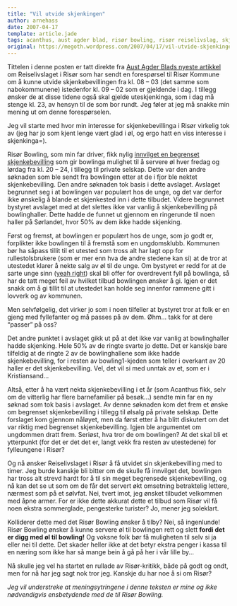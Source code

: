 ```yaml
---
title: "Vil utvide skjenkingen"
author: arnehass
date: 2007-04-17
template: article.jade
tags: acanthus, aust agder blad, risør bowling, risør reiselivslag, skjenkebevilling
original: https://megoth.wordpress.com/2007/04/17/vil-utvide-skjenkingen/
---
```


<p>Tittelen i denne posten er tatt direkte fra <a href="http://www.austagderblad.no/lokale_nyheter/article2718161.ece">Aust Agder Blads nyeste artikkel</a> om Reiselivslaget i Risør som har sendt en forespørsel til Risør Kommune om å kunne utvide skjenkebevillingen fra kl. 08 – 03 (det samme som nabokommunene) istedenfor kl. 09 – 02 som er gjeldende i dag. I tillegg ønsker de at disse tidene også skal gjelde uteskjenkinga, som i dag må stenge kl. 23, av hensyn til de som bor rundt. Jeg føler at jeg må snakke min mening ut om denne forespørselen.</p>
<span class="more"></span>
<p>Jeg vil starte med hvor min interesse for skjenkebevillinga i Risør virkelig tok av (jeg har jo som kjent lenge vært glad i øl, og ergo hatt en viss interesse i skjenkinga=).</p>
<p>Risør Bowling, som min far driver, fikk nylig <a href="http://www.austagderblad.no/lokale_nyheter/article2673605.ece">innvilget en begrenset skjenkebevilling</a> som gir bowlinga mulighet til å servere øl hver fredag og lørdag fra kl. 20 – 24, i tillegg til private selskap. Dette var den andre søknaden som ble sendt fra bowlingen etter at de i fjor ble nektet skjenkebevilling. Den andre søknaden tok basis i dette avslaget. Avslaget begrunnet seg i at bowlingen var populært hos de unge, og det var derfor ikke ønskelig å blande et skjenkested inn i dette tilbudet. Videre begrunnet bystyret avslaget med at det slettes ikke var vanlig å skjenkebevilling på bowlinghaller. Dette hadde de funnet ut gjennom en ringerunde til noen haller på Sørlandet, hvor 50% av dem ikke hadde skjenking.</p>
<p>Først og fremst, at bowlingen er populært hos de unge, som jo godt er, forplikter ikke bowlingen til å fremstå som en ungdomsklubb. Kommunen bør ha såpass tillit til et utested som tross alt har lagt opp for rullestolsbrukere (som er mer enn hva de andre stedene kan si) at de tror at utestedet klarer å nekte salg av øl til de unge. Om bystyret er redd for at de sarte unge sinn (<a href="http://www.aftenposten.no/helse/article1743052.ece">yeah right</a>) skal bli offer for overdrevent fyll på bowlinga, så har de tatt meget feil av hvilket tilbud bowlingen ønsker å gi. Igjen er det snakk om å gi tillit til at utestedet kan holde seg innenfor rammene gitt i lovverk og av kommunen.</p>
<p>Men selvfølgelig, det virker jo som i noen tilfeller at bystyret tror at folk er en gjeng med fyllefanter og må passes på av dem. Øhm… takk for at dere “passer” på oss?</p>
<p>Det andre punktet i avslaget gikk ut på at det ikke var vanlig at bowlinghaller hadde skjenking. Hele 50% av de ringte svarte jo dette. Det er kanskje bare tilfeldig at de ringte 2 av de bowlinghallene som ikke hadde skjenkebevilling, for i resten av bowling1-kjeden som teller i overkant av 20 haller er det skjenkebevilling. Vel, det vil si med unntak av et, som er i Kristiansand…</p>
<p>Altså, etter å ha vært nekta skjenkebevilling i et år (som Acanthus fikk, selv om de vitterlig har flere barnefamilier på besøk…) sendte min far en ny søknad som tok basis i avslaget. Av denne søknaden kom det frem et ønske om begrenset skjenkebevilling i tillegg til ølsalg på private selskap. Dette forslaget kom gjennom nåløyet, men da først etter å ha blitt diskutert om det var riktig med begrenset skjenkebevilling. Igjen ble argumentet om ungdommen dratt frem. Seriøst, hva tror de om bowlingen? At det skal bli et ytterpunkt (for det er det det er, langt vekk fra resten av utestedene) for fylleungene i Risør?</p>
<p>Og nå ønsker Reiselivslaget i Risør å få utvidet sin skjenkebevilling med to timer. Jeg burde kanskje bli bitter om de skulle få innvilget det, bowlingen har tross alt strevd hardt for å til sin meget begrensede skjenkebevilling, og nå kan det se ut som om de får det servert økt omsetning betraktelig lettere, nærmest som på et sølvfat. Nei, tvert imot, jeg ønsket tilbudet velkommen med åpne armer. For er ikke dette akkurat dette et tilbud som Risør vil få noen ekstra sommerglade, pengesterke turister? Jo, mener jeg soleklart.</p>
<p>Kolliderer dette med det Risør Bowling ønsker å tilby? Nei, så ingenlunde! Risør Bowling ønsker å kunne servere øl til bowlingen rett og slett <strong>fordi det er digg med øl til bowling!</strong> Og voksne folk bør få muligheten til selv si ja eller nei til dette. Det skader heller ikke at det betyr ekstra penger i kassa til en næring som ikke har så mange bein å gå på her i vår lille by…</p>
<p>Nå skulle jeg vel ha startet en rullade av Risør-kritikk, både på godt og ondt, men for nå har jeg sagt nok tror jeg. Kanskje du har noe å si om Risør?</p>
<p><em>Jeg vil understreke at meningsytringene i denne teksten er mine og ikke nødvendigvis ensbetydende med de til Risør Bowling.</em></p>
